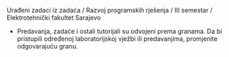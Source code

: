 Urađeni zadaci iz zadaća / Razvoj programskih rješenja / III semestar / Elektrotehnički fakultet Sarajevo

- Predavanja, zadaće i ostali tutorijali su odvojeni prema granama. Da bi pristupili određenoj laboratorijskoj vježbi ili predavanjima, promjenite odgovarajuću granu.
